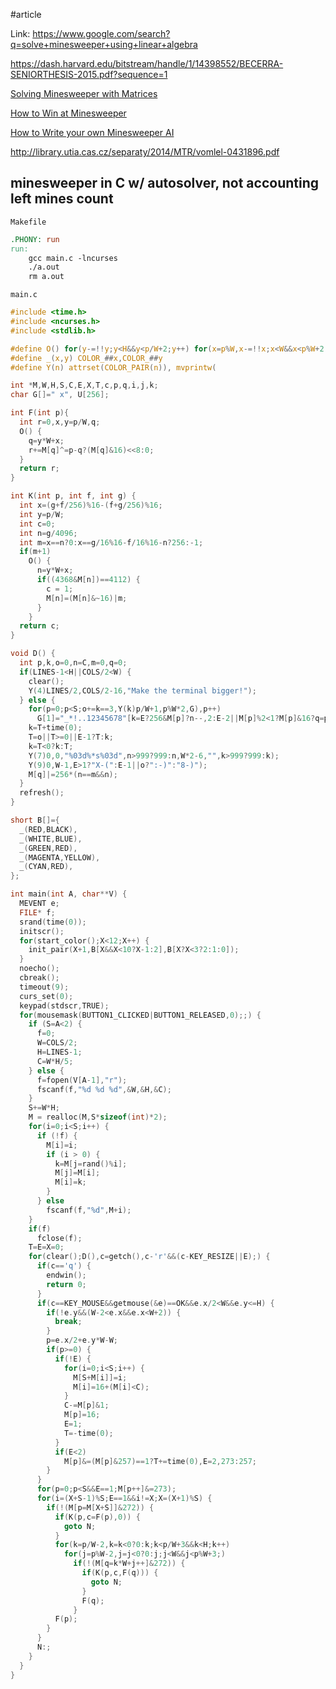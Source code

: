 #article

Link: https://www.google.com/search?q=solve+minesweeper+using+linear+algebra

https://dash.harvard.edu/bitstream/handle/1/14398552/BECERRA-SENIORTHESIS-2015.pdf?sequence=1

[Solving Minesweeper with Matrices](https://massaioli.wordpress.com/2013/01/12/solving-minesweeper-with-matricies/)

[How to Win at Minesweeper](https://quantum-p.livejournal.com/19616.html)

[How to Write your own Minesweeper AI](https://luckytoilet.wordpress.com/2012/12/23/2125/)

http://library.utia.cas.cz/separaty/2014/MTR/vomlel-0431896.pdf

## minesweeper in C w/ autosolver, not accounting left mines count
`Makefile`
```makefile
.PHONY: run
run:
	gcc main.c -lncurses
	./a.out
	rm a.out
```
`main.c`
```c
#include <time.h>
#include <ncurses.h>
#include <stdlib.h>

#define O() for(y-=!!y;y<H&&y<p/W+2;y++) for(x=p%W,x-=!!x;x<W&&x<p%W+2;x++)
#define _(x,y) COLOR_##x,COLOR_##y
#define Y(n) attrset(COLOR_PAIR(n)), mvprintw(

int *M,W,H,S,C,E,X,T,c,p,q,i,j,k;
char G[]=" x", U[256];

int F(int p){
  int r=0,x,y=p/W,q;
  O() {
    q=y*W+x;
    r+=M[q]^=p-q?(M[q]&16)<<8:0;
  }
  return r;
}

int K(int p, int f, int g) {
  int x=(g+f/256)%16-(f+g/256)%16;
  int y=p/W;
  int c=0;
  int n=g/4096;
  int m=x==n?0:x==g/16%16-f/16%16-n?256:-1;
  if(m+1)
    O() {
      n=y*W+x;
      if((4368&M[n])==4112) {
        c = 1;
        M[n]=(M[n]&~16)|m;
      }
    }
  return c;
}

void D() {
  int p,k,o=0,n=C,m=0,q=0;
  if(LINES-1<H||COLS/2<W) {
    clear();
    Y(4)LINES/2,COLS/2-16,"Make the terminal bigger!");
  } else {
    for(p=0;p<S;o+=k==3,Y(k)p/W+1,p%W*2,G),p++)
      G[1]="_*!..12345678"[k=E?256&M[p]?n--,2:E-2||M[p]%2<1?M[p]&16?q=p,m++,3:4+F(p)%16:1:3];
    k=T+time(0);
    T=o||T>=0||E-1?T:k;
    k=T<0?k:T;
    Y(7)0,0,"%03d%*s%03d",n>999?999:n,W*2-6,"",k>999?999:k);
    Y(9)0,W-1,E>1?"X-(":E-1||o?":-)":"8-)");
    M[q]|=256*(n==m&&n);
  }
  refresh();
}

short B[]={
  _(RED,BLACK),
  _(WHITE,BLUE),
  _(GREEN,RED),
  _(MAGENTA,YELLOW),
  _(CYAN,RED),
};

int main(int A, char**V) {
  MEVENT e;
  FILE* f;
  srand(time(0));
  initscr();
  for(start_color();X<12;X++) {
    init_pair(X+1,B[X&&X<10?X-1:2],B[X?X<3?2:1:0]);
  }
  noecho();
  cbreak();
  timeout(9);
  curs_set(0);
  keypad(stdscr,TRUE);
  for(mousemask(BUTTON1_CLICKED|BUTTON1_RELEASED,0);;) {
    if (S=A<2) {
      f=0;
      W=COLS/2;
      H=LINES-1;
      C=W*H/5;
    } else {
      f=fopen(V[A-1],"r");
      fscanf(f,"%d %d %d",&W,&H,&C);
    }
    S+=W*H;
    M = realloc(M,S*sizeof(int)*2);
    for(i=0;i<S;i++) {
      if (!f) {
        M[i]=i;
        if (i > 0) {
          k=M[j=rand()%i];
          M[j]=M[i];
          M[i]=k;
        }
      } else
        fscanf(f,"%d",M+i);
    }
    if(f)
      fclose(f);
    T=E=X=0;
    for(clear();D(),c=getch(),c-'r'&&(c-KEY_RESIZE||E);) {
      if(c=='q') {
        endwin();
        return 0;
      }
      if(c==KEY_MOUSE&&getmouse(&e)==OK&&e.x/2<W&&e.y<=H) {
        if(!e.y&&(W-2<e.x&&e.x<W+2)) {
          break;
        }
        p=e.x/2+e.y*W-W;
        if(p>=0) {
          if(!E) {
            for(i=0;i<S;i++) {
              M[S+M[i]]=i;
              M[i]=16+(M[i]<C);
            }
            C-=M[p]&1;
            M[p]=16;
            E=1;
            T=-time(0);
          }
          if(E<2)
            M[p]&=(M[p]&257)==1?T+=time(0),E=2,273:257;
        }
      }
      for(p=0;p<S&&E==1;M[p++]&=273);
      for(i=(X+S-1)%S;E==1&&i!=X;X=(X+1)%S) {
        if(!(M[p=M[X+S]]&272)) {
          if(K(p,c=F(p),0)) {
            goto N;
          }
          for(k=p/W-2,k=k<0?0:k;k<p/W+3&&k<H;k++)
            for(j=p%W-2,j=j<0?0:j;j<W&&j<p%W+3;)
              if(!(M[q=k*W+j++]&272)) {
                if(K(p,c,F(q))) {
                  goto N;
                }
                F(q);
              }
          F(p);
        }
      }
      N:;
    }
  }
}
```